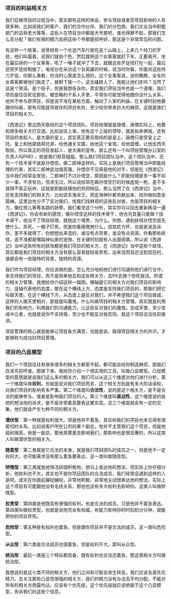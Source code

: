 ### 项目的利益相关方

我们在做项目的过程当中，其实都有这样的体会，参与项目或者受项目影响的人有很多种。比如说我们的客户、我们的合作伙伴、我们的分包商、我们企业当中职能部门的这些老大等等，这些人在项目当中都是大爷是吧，谁也得罪不起，那我们怎么去分配？我们有限的精力去把这些个爷都能招呼好，那这是个非常常见的问题。

有这样一个故事，说曾经有一个长途汽车行驶在这个山路上，上来几个持刀的歹徒，他们叫嚣着，说我们就劫个色，然后就把这个女乘客就赶下车，正要离开，坐在最后排的一个女乘客，吼了一嗓子就冲了下去，就跟这些歹徒扭打在一起，最后还把歹徒给制服了。电视台在采访这个女英雄的时候，说当时你看，你面对这些持刀歹徒，你那么勇敢，你当时心里是怎么想的，这个女乘客说，说你瞧瞧，全车的女乘客都被他们挑走了，就剩下我一个，这太磕碜人了，我能让他们走吗？当然了这是个笑话、是个段子，但是我想告诉你，其实我们项目当中也是一个道理，我们项目是往往死在那些，被忽略的干系人手里，平常你可能觉得他跟你没什么关系，他并不参与那项目，但是说不准在某些方面，触动了人家的利益，在关键时刻他要跟你叫板，那有可能就导致你的项目失败，至少给你带来巨大的麻烦，这就是我们项目的相关方。

《西游记》里边西天取经的这个项目团队，项目经理就是唐僧，唐僧实际上，他要和很多相关方打交道。比如说往上来，他有这个上级的领导，就是如来佛祖，还有项目的发起人，是大唐的皇上，其实真正要去取经的是皇上，唐僧只是受皇上之托，皇上和他是结拜兄弟，给他通关文牒，给他这个金箔，给他盘缠，让他去西天取经，所以真正的项目发起人，是大唐的皇帝。那么还有一个叫项目管理办公室的负责人叫PMO ，她是我们观音姐姐。那么我们项目团队当中，这个团队当中，还有一个技术骨干就是孙悟空。像二郎神这样的，实际上是我们项目管理当中职能经理的代表，其实二郎神武功很高强，孙悟空不见得是他的对手，但是在《西游记》当中我们经常会发现，二郎神打不过孙悟空，原因是什么？职能经理是多一事不如少一事，不求有功，但求无过，所以说经常在跟孙悟空打的时候虚晃一枪，差不多就得不真正玩命，这就是职能经理他的共同特征。那么当然了在《西游记》当中，还有支持我们的相关方，比如说东海龙王，把定海神针都贡献出来，给你做如意金箍棒。这里边也少不了反对我们，给我们找麻烦的这些反对者，也是项目的相关方，像红孩儿等等各路的妖孽。我们看完这个分析，其实你可以回去重新再读一遍《西游记》，你会有新的感悟，像孙悟空这样的技术骨干，他也充其量只能做个技术骨干，他当不了项目经理，就他这个境界，为什么，你想，遇到妖怪孙悟空首先想什么，弄死，一棍子打死，但是你看唐僧想什么，说慈悲为怀，也就是说告诉你，差不多就得了，你想想出来混的，谁没有点背景，谁没有点资源，你看那些妖怪，说不准都是哪路神仙家的宠物，在关键时刻就有人出面搭救。所以说《西游记》当中这些所有的妖怪都是我们项目的相关方，在《西游记》当中这些个妖怪，其实都是我们项目的相关方没有那么容易就轻易弄死，出来混而且还活到现在的，谁都会有一些独特的背景、独特的资源。

我们作为项目经理，你应该做的是，怎么充分地和他们进行沟通和他们进行合作，来支持我们的项目，而不是简单地去和这些相关方，去PK去搞个你死我活。所谓的相关方管理，我想给你介绍这样一幅图，横轴是它的相关方对我们项目的影响力，竖轴代表他的态度，那在这个横线上方，态度是支持我们项目的，那我们把它叫做天使。在这个横线下方，从态度上是反对我们，并不希望我们这个项目做成，这样的人跟天使相对，那就是叫魔鬼。什么叫做项目的相关方管理，其实就是利用我们的影响力，利用我们的沟通能力，让这些反对我们的魔鬼，变成天使，至少变成中立者，也就是说你不支持我，至少也不能反对我否则，我这个项目没法往前推进。

项目管理的核心就是能够让项目各方满意，也就是说，取得项目相关方的共识，才能够称为成功的项目管理。

### 项目的凸显模型

我们一个项目往往有很多很多的相关方都惹不起，都可能会给你制造麻烦，那我们应该先招呼谁。那接下来，我给你介绍一个很实用的工具，叫做凸显模型。凸现模型的意思就是说我们这么多的相关方，我们可以从这三个维度对他们进行分析，第一个维度叫做**权利**，也就是说对我们项目而言，这个相关方到底有多大的话语权，对我们项目的影响有多严重。第二个维度叫**合法性**，说的是这个相关方，是不是合法的能够参与，或者是影响我们项目的人。第三个维度叫**紧迫性**，这个维度说的是他的想法他的诉求，是不是非常着急要表达要实现。这三个维度就会有一定的交集，他们就会产生七种不同的相关方。

**潜伏型**：第一种就是权利很大，但是他并不着急，其实和我们的项目也未见得有很密切的关系。比如说客户所在公司的某个副总，他并不主管我们这个项目，但是他级别很高，他是一副总，那他真要是去影响我们，那影响也是很显著的，所以这类人叫做潜伏型的相关方。

**随意型**：第二类就是它合法的本身，就是我们项目团队的成员之一，但是他不一定权利大，也可能需求没有那么着急要表达，这一类叫做随意型。

**矫情型**：第三类就是他很活跃很积极地，想马上表达他的想法，但实际上你仔细分析，他权利也不大，其实也不是你项目团队的合法成员，我们经常会遇到这样的人是吧，成天在你面前蹦哒蹦哒，非常地积极、非常地主动想表达他的想法，实际上这个项目有可能跟他没有毛线关系，那他也没有多大权利去影响你，这类人叫做矫情型。

**权贵型**：第四类是他既具有很强的权利，也是合法的成员，只是他并不着急表达。第四类叫做权贵型，也就是说他完全有权威，有能力影响你时时刻刻分分钟，就能把你的项目弄死。

**危险型**：第五种是有权利也着急，但是跟你项目并不是合法的成员，这一类叫危险型。

**从众型**：第六类是合法成员也很着急，但是权利不大，那叫从众型。

**统治型**：最后一类是三个特征都具备，既有权利也合法还着急，那这类相关方叫做统治型。

我想说的是这七类不同的相关方，他们之间有可能会发生转变。我们应该去首先花精力，去关注那些凸显性很强的相关方，我们的精力没有办法去平均分配，不能对所有的相关方雨露均沾，应该有个优先级，这个优先级就应该依据于这个凸显模型，告诉我们的这些个信息。
